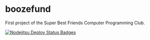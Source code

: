 boozefund
=========

First project of the Super Best Friends Computer Programming Club.

[![Nodejitsu Deploy Status Badges](https://webhooks.nodejitsu.com/secret/boozefund.png)](https://webops.nodejitsu.com#nodejitsu/webhooks)